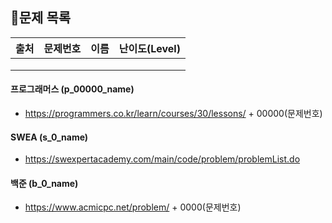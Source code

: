 ## 🐳문제 목록

  


| 출처   | 문제번호  | 이름        | 난이도(Level) |
|------|-------|-----------|------------|
|   |  |    |
|   |  |    |
|   |  |    |




#### 프로그래머스 (p_00000_name)

- https://programmers.co.kr/learn/courses/30/lessons/ + 00000(문제번호)

#### SWEA (s_0_name)

- https://swexpertacademy.com/main/code/problem/problemList.do

#### 백준 (b_0_name)

- https://www.acmicpc.net/problem/ + 0000(문제번호)

